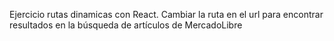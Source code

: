 Ejercicio rutas dinamicas con React. Cambiar la ruta en el url para encontrar resultados en la búsqueda de artículos de MercadoLibre